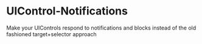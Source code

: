 UIControl-Notifications
=======================

Make your UIControls respond to notifications and blocks instead of the old fashioned target+selector approach